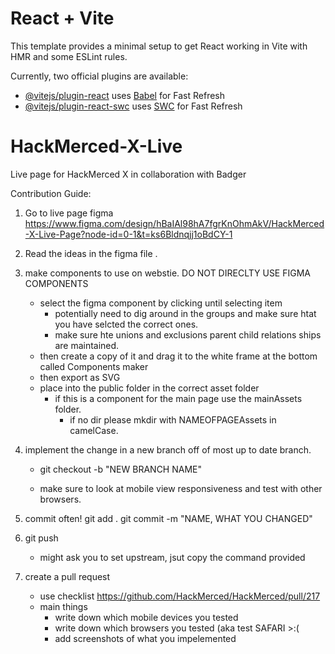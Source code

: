 # React + Vite

This template provides a minimal setup to get React working in Vite with HMR and some ESLint rules.

Currently, two official plugins are available:

- [@vitejs/plugin-react](https://github.com/vitejs/vite-plugin-react/blob/main/packages/plugin-react/README.md) uses [Babel](https://babeljs.io/) for Fast Refresh
- [@vitejs/plugin-react-swc](https://github.com/vitejs/vite-plugin-react-swc) uses [SWC](https://swc.rs/) for Fast Refresh
# HackMerced-X-Live
Live page for HackMerced X in collaboration with Badger


Contribution Guide:

1. Go to live page figma https://www.figma.com/design/hBaIAl98hA7fgrKnOhmAkV/HackMerced-X-Live-Page?node-id=0-1&t=ks6Bldnqjj1oBdCY-1

2. Read the ideas in the figma file .

3. make components to use on webstie.  DO NOT DIRECLTY USE FIGMA COMPONENTS
    - select the figma component by clicking until selecting item
        - potentially need to dig around in the groups and make sure htat you have selcted the correct ones.  
        - make sure hte unions and exclusions parent child relations ships are maintained.
    - then create a copy of it and drag it to the white frame at the bottom called Components maker
    - then export as SVG
    - place into the public folder in the correct asset folder
        - if this is a component for the main page use the mainAssets folder.  
            - if no dir please mkdir with NAMEOFPAGEAssets in camelCase.
    
3. implement the change in a new branch off of most up to date branch.
    - git checkout -b "NEW BRANCH NAME"

    - make sure to look at mobile view responsiveness and test with other browsers.
    

4. commit often!    git add .   git commit -m "NAME, WHAT YOU CHANGED"  
5. git push
    - might ask you to set upstream, jsut copy the command provided

6. create a pull request 
    - use checklist https://github.com/HackMerced/HackMerced/pull/217
    - main things
        - write down which mobile devices you tested
        - write down which browsers you tested \(aka test SAFARI >:\(
        - add screenshots of what you impelemented




